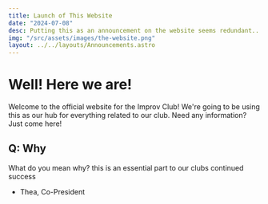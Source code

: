 ```yaml
---
title: Launch of This Website
date: "2024-07-08"
desc: Putting this as an announcement on the website seems redundant...
img: "/src/assets/images/the-website.png"
layout: ../../layouts/Announcements.astro
---
```


# Well! Here we are!

Welcome to the official website for the Improv Club! We're going to be using this as our hub for everything related to our club. Need any information? Just come here!

## Q: Why

What do you mean why? this is an essential part to our clubs continued success 

- Thea, Co-President